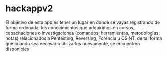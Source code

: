 # hackappv2
El objetivo de esta app es tener un lugar en donde se vayas registrando de forma ordenada, los conocimientos que adquirimos en cursos, capacitaciones o investigaciones (comandos, herramientas, metodologìas, notas) relacionados a Pentesting, Reversing, Forencia u OSINT, de tal forma que cuando sea necesario utilizarlos nuevamente, se encuentren disponibles
